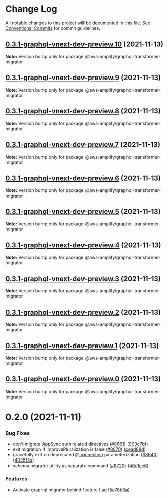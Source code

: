 # Change Log

All notable changes to this project will be documented in this file.
See [Conventional Commits](https://conventionalcommits.org) for commit guidelines.

## [0.3.1-graphql-vnext-dev-preview.10](https://github.com/aws-amplify/amplify-cli/compare/@aws-amplify/graphql-transformer-migrator@0.2.0...@aws-amplify/graphql-transformer-migrator@0.3.1-graphql-vnext-dev-preview.10) (2021-11-13)

**Note:** Version bump only for package @aws-amplify/graphql-transformer-migrator





## [0.3.1-graphql-vnext-dev-preview.9](https://github.com/aws-amplify/amplify-cli/compare/@aws-amplify/graphql-transformer-migrator@0.2.0...@aws-amplify/graphql-transformer-migrator@0.3.1-graphql-vnext-dev-preview.9) (2021-11-13)

**Note:** Version bump only for package @aws-amplify/graphql-transformer-migrator





## [0.3.1-graphql-vnext-dev-preview.8](https://github.com/aws-amplify/amplify-cli/compare/@aws-amplify/graphql-transformer-migrator@0.2.0...@aws-amplify/graphql-transformer-migrator@0.3.1-graphql-vnext-dev-preview.8) (2021-11-13)

**Note:** Version bump only for package @aws-amplify/graphql-transformer-migrator





## [0.3.1-graphql-vnext-dev-preview.7](https://github.com/aws-amplify/amplify-cli/compare/@aws-amplify/graphql-transformer-migrator@0.2.0...@aws-amplify/graphql-transformer-migrator@0.3.1-graphql-vnext-dev-preview.7) (2021-11-13)

**Note:** Version bump only for package @aws-amplify/graphql-transformer-migrator





## [0.3.1-graphql-vnext-dev-preview.6](https://github.com/aws-amplify/amplify-cli/compare/@aws-amplify/graphql-transformer-migrator@0.2.0...@aws-amplify/graphql-transformer-migrator@0.3.1-graphql-vnext-dev-preview.6) (2021-11-13)

**Note:** Version bump only for package @aws-amplify/graphql-transformer-migrator





## [0.3.1-graphql-vnext-dev-preview.5](https://github.com/aws-amplify/amplify-cli/compare/@aws-amplify/graphql-transformer-migrator@0.2.0...@aws-amplify/graphql-transformer-migrator@0.3.1-graphql-vnext-dev-preview.5) (2021-11-13)

**Note:** Version bump only for package @aws-amplify/graphql-transformer-migrator





## [0.3.1-graphql-vnext-dev-preview.4](https://github.com/aws-amplify/amplify-cli/compare/@aws-amplify/graphql-transformer-migrator@0.2.0...@aws-amplify/graphql-transformer-migrator@0.3.1-graphql-vnext-dev-preview.4) (2021-11-13)

**Note:** Version bump only for package @aws-amplify/graphql-transformer-migrator





## [0.3.1-graphql-vnext-dev-preview.3](https://github.com/aws-amplify/amplify-cli/compare/@aws-amplify/graphql-transformer-migrator@0.2.0...@aws-amplify/graphql-transformer-migrator@0.3.1-graphql-vnext-dev-preview.3) (2021-11-13)

**Note:** Version bump only for package @aws-amplify/graphql-transformer-migrator





## [0.3.1-graphql-vnext-dev-preview.2](https://github.com/aws-amplify/amplify-cli/compare/@aws-amplify/graphql-transformer-migrator@0.2.0...@aws-amplify/graphql-transformer-migrator@0.3.1-graphql-vnext-dev-preview.2) (2021-11-13)

**Note:** Version bump only for package @aws-amplify/graphql-transformer-migrator





## [0.3.1-graphql-vnext-dev-preview.1](https://github.com/aws-amplify/amplify-cli/compare/@aws-amplify/graphql-transformer-migrator@0.2.0...@aws-amplify/graphql-transformer-migrator@0.3.1-graphql-vnext-dev-preview.1) (2021-11-13)

**Note:** Version bump only for package @aws-amplify/graphql-transformer-migrator





## [0.3.1-graphql-vnext-dev-preview.0](https://github.com/aws-amplify/amplify-cli/compare/@aws-amplify/graphql-transformer-migrator@0.2.0...@aws-amplify/graphql-transformer-migrator@0.3.1-graphql-vnext-dev-preview.0) (2021-11-13)

**Note:** Version bump only for package @aws-amplify/graphql-transformer-migrator





# 0.2.0 (2021-11-11)


### Bug Fixes

* don't migrate AppSync auth related directives ([#8661](https://github.com/aws-amplify/amplify-cli/issues/8661)) ([903c7bf](https://github.com/aws-amplify/amplify-cli/commit/903c7bf85e0e96275267a28700364436dcaaa712))
* exit migration if improvePluralization is false ([#8670](https://github.com/aws-amplify/amplify-cli/issues/8670)) ([cead88d](https://github.com/aws-amplify/amplify-cli/commit/cead88db132a50827ade3e08fc01ca68b5f11282))
* gracefully exit on deprecated [@connection](https://github.com/connection) parameterization ([#8640](https://github.com/aws-amplify/amplify-cli/issues/8640)) ([4045f3a](https://github.com/aws-amplify/amplify-cli/commit/4045f3ab4aa1f3782c5a4ff5d7a1af7bd48fd00d))
* schema migrator utility as separate command ([#8720](https://github.com/aws-amplify/amplify-cli/issues/8720)) ([46e1ee6](https://github.com/aws-amplify/amplify-cli/commit/46e1ee6a49dd86bb682b182a37626bc3f2f966ea))


### Features

* Activate graphql migrator behind feature flag ([5a76b3a](https://github.com/aws-amplify/amplify-cli/commit/5a76b3a320012c09d2ff2f424283fafba74fa74d))
